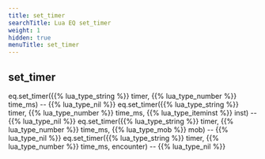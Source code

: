 ```yaml
---
title: set_timer
searchTitle: Lua EQ set_timer
weight: 1
hidden: true
menuTitle: set_timer
---
```

## set_timer

eq.set_timer({{% lua_type_string %}} timer, {{% lua_type_number %}} time_ms) -- {{% lua_type_nil %}}
eq.set_timer({{% lua_type_string %}} timer, {{% lua_type_number %}} time_ms, {{% lua_type_iteminst %}} inst) -- {{% lua_type_nil %}}
eq.set_timer({{% lua_type_string %}} timer, {{% lua_type_number %}} time_ms, {{% lua_type_mob %}} mob) -- {{% lua_type_nil %}}
eq.set_timer({{% lua_type_string %}} timer, {{% lua_type_number %}} time_ms, encounter) -- {{% lua_type_nil %}}
